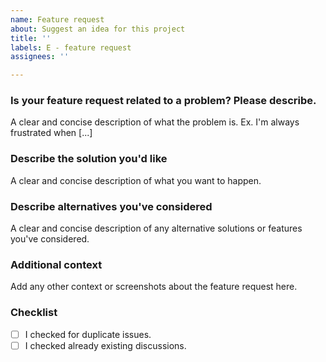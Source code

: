 ```yaml
---
name: Feature request
about: Suggest an idea for this project
title: ''
labels: E - feature request
assignees: ''

---
```


### Is your feature request related to a problem? Please describe.
A clear and concise description of what the problem is. Ex. I'm always frustrated when [...]

### Describe the solution you'd like
A clear and concise description of what you want to happen.

### Describe alternatives you've considered
A clear and concise description of any alternative solutions or features you've considered.

### Additional context
Add any other context or screenshots about the feature request here.

### Checklist
- [ ] I checked for duplicate issues.
- [ ] I checked already existing discussions.
